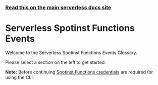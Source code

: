 <!--
title: Serverless - Spotinst Functions - Events
menuText: Events
layout: Doc
menuOrder: 3
-->

<!-- DOCS-SITE-LINK:START automatically generated  -->

### [Read this on the main serverless docs site](https://www.serverless.com/framework/docs/providers/spotinst/events/)

<!-- DOCS-SITE-LINK:END -->

# Serverless Spotinst Functions Events

Welcome to the Serverless Spotinst Functions Events Glossary.

Please select a section on the left to get started.

**Note:** Before continuing [Spotinst Functions credentials](../guide/credentials.md) are required for using the CLI.

